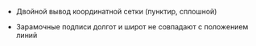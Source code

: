 + Двойной вывод координатной сетки (пунктир, сплошной)

+ Зарамочные подписи долгот и широт не совпадают с положением линий
